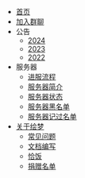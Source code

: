 - [首页](README.md)
- [加入群聊](group)
- 公告
  - [2024](notice/2024)
  - [2023](notice/2023)
  - [2022](notice/2022)
- 服务器
  - [进服流程](start)
  - [服务器简介](servers/)
  - [服务器状态](servers/motd)
  - [服务器黑名单](servers/banlist)
  - [服务器记过名单](servers/marklist)
- [关于绘梦](About)
  - [常见问题](FAQ)
  - [文档编写](About?id=文档编写)
  - [恰饭](About?id=恰饭)
  - [捐赠名单](About?id=捐赠名单)
